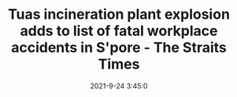 ---
"title": "Tuas incineration plant explosion adds to list of fatal workplace accidents in S'pore - The Straits Times"
"date": "2021-9-24 3:45:0"
"feed_name": "GOOGLENEWSINDUSTRIAL"
"feed_website": "https://news.google.com/search?q=industrial%2Bincident&hl=en-US&gl=US&ceid=US:en"
"feed_rss": "https://news.google.com/rss/search?q=industrial%2Bincident&hl=en-US&gl=US&ceid=US:en"
"link": "https://www.straitstimes.com/singapore/community/tuas-explosion-adds-to-list-of-tragic-2021-workplace-accidents"
"file": "_posts/2021-1-1-0581713f31464685045a79a913bf17be8ee3d79c.md"
"accident": "1"
"drilling": "1"
"dead": "0"
"injured": "0"
"where": "unknown site"
"place": "unknown place"
---